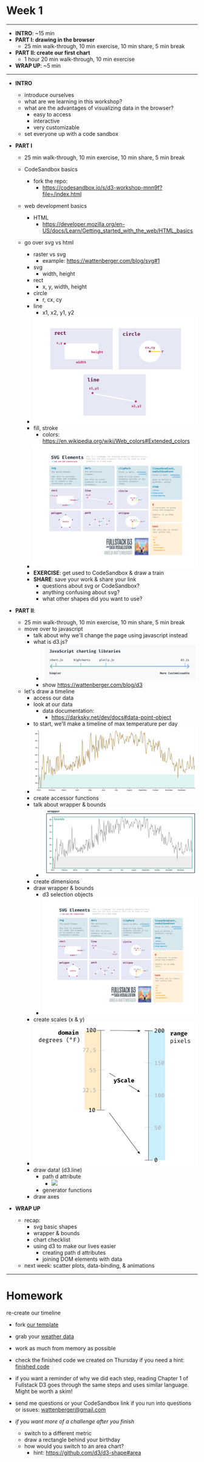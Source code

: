 # Week 1

---

- **INTRO**: ~15 min
- **PART I: drawing in the browser**
  - 25 min walk-through, 10 min exercise, 10 min share, 5 min break
- **PART II: create our first chart**
  - 1 hour 20 min walk-through, 10 min exercise
- **WRAP UP**: ~5 min

---

- **INTRO**
  - introduce ourselves
  - what are we learning in this workshop?
  - what are the advantages of visualizing data in the browser?
    - easy to access
    - interactive
    - very customizable
  - set everyone up with a code sandbox

- **PART I**
  - 25 min walk-through, 10 min exercise, 10 min share, 5 min break
  - CodeSandbox basics
    - fork the repo:
      - https://codesandbox.io/s/d3-workshop-mnn9f?file=/index.html

  - web development basics
    - HTML
      - https://developer.mozilla.org/en-US/docs/Learn/Getting_started_with_the_web/HTML_basics
  - go over svg vs html
    - raster vs svg
      - example: https://wattenberger.com/blog/svg#1
    - svg
      - width, height
    - rect
      - x, y, width, height
    - circle
      - r, cx, cy
    - line
      - x1, x2, y1, y2
    - ![](./../images/basic-shapes.png)
    - fill, stroke
      - colors: https://en.wikipedia.org/wiki/Web_colors#Extended_colors
    - ![elements](./../images/svg-elements.png)
    - **EXERCISE**: get used to CodeSandbox & draw a train
    - **SHARE**: save your work & share your link
      - questions about svg or CodeSandbox?
      - anything confusing about svg?
      - what other shapes did you want to use?

- **PART II**:
  - 25 min walk-through, 10 min exercise, 10 min share, 5 min break
  - move over to javascript
    - talk about why we'll change the page using javascript instead
    - what is d3.js?
      - ![](./../images/js-chart-libs.png)
      - show https://wattenberger.com/blog/d3
  - let's draw a timeline
    - access our data
    - look at our data
      - data documentation:
        - https://darksky.net/dev/docs#data-point-object
    - to start, we'll make a timeline of max temperature per day
    - ![](../images/line-finished.png)
    - create accessor functions
    - talk about wrapper & bounds
      - ![](../images/wrapper-bounds.png)
    - create dimensions
    - draw wrapper & bounds
      - d3 selection objects
      - ![](../images/svg-elements.png)
    - create scales (x & y)
    - ![](../images/scale-temp-px.png)
    - draw data! (d3.line)
      - path d attribute
        - ![](http://pythonturtle.org/images/screenshot.gif)
      - generator functions
    - draw axes

- **WRAP UP**
  - recap:
    - svg basic shapes
    - wrapper & bounds
    - chart checklist
    - using d3 to make our lives easier
      - creating path d attributes
      - joining DOM elements with data
  - next week: scatter plots, data-binding, & animations

---

# Homework

re-create our timeline
  - fork [our template](https://codesandbox.io/s/d3-workshop-mnn9f?file=/index.html)
  - grab your [weather data](https://drive.google.com/drive/folders/1I5qRszQf7jGmEx5GaX1sinC0OrvkBZko)

  - work as much from memory as possible
  - check the finished code we created on Thursday if you need a hint:
  [finished code](https://codesandbox.io/s/d3-workshop-timeline-3fk7g)
  - if you want a reminder of why we did each step, reading Chapter 1 of Fullstack D3 goes through the same steps and uses similar language. Might be worth a skim!

  - send me questions or your CodeSandbox link if you run into questions or issues: wattenberger@gmail.com

  - *if you want more of a challenge after you finish*
    - switch to a different metric
    - draw a rectangle behind your birthday
    - how would you switch to an area chart?
      - hint: https://github.com/d3/d3-shape#area

